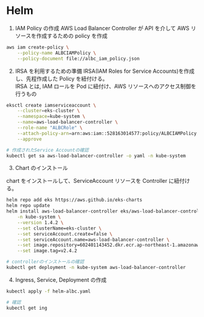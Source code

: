 # Helm

1. IAM Policy の作成
   AWS Load Balancer Controller が API を介して AWS リソースを作成するための policy を作成

```bash
aws iam create-policy \
    --policy-name ALBCIAMPolicy \
    --policy-document file://albc_iam_policy.json
```

2. IRSA を利用するための準備
   IRSA(IAM Roles for Service Accounts)を作成し、先程作成した Policy を紐付ける。  
   IRSA とは, IAM ロールを Pod に紐付け、AWS リソースへのアクセス制御を行うもの

```bash
eksctl create iamserviceaccount \
    --cluster=eks-cluster \
    --namespace=kube-system \
    --name=aws-load-balancer-controller \
    --role-name "ALBCRole" \
    --attach-policy-arn=arn:aws:iam::528163014577:policy/ALBCIAMPolicy \
    --approve

# 作成されたService Accountの確認
kubectl get sa aws-load-balancer-controller -o yaml -n kube-system
```

3. Chart のインストール

chart をインストールして、ServiceAccount リソースを Controller に紐付ける。

```bash
helm repo add eks https://aws.github.io/eks-charts
helm repo update
helm install aws-load-balancer-controller eks/aws-load-balancer-controller \
    -n kube-system \
    --version 1.4.2 \
    --set clusterName=eks-cluster \
    --set serviceAccount.create=false \
    --set serviceAccount.name=aws-load-balancer-controller \
    --set image.repository=602401143452.dkr.ecr.ap-northeast-1.amazonaws.com/amazon/aws-load-balancer-controller \
    --set image.tag=v2.4.2

# controllerのインストールの確認
kubectl get deployment -n kube-system aws-load-balancer-controller
```

4. Ingress, Service, Deployment の作成

```bash
kubectl apply -f helm-albc.yaml

# 確認
kubectl get ing
```
